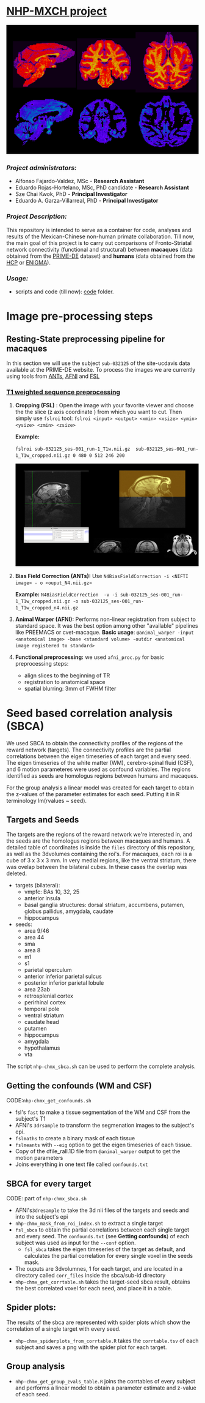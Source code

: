 # <ins> **NHP-MXCH  project** </ins>
![](https://github.com/edrojas3/nhp_data_processing/blob/main/media/monkey3.png)

### *Project administrators:*

- Alfonso Fajardo-Valdez, MSc - **Research Assistant**
- Eduardo Rojas-Hortelano, MSc, PhD candidate - **Research Assistant**
- Sze Chai Kwok, PhD - **Principal Investigator**
- Eduardo A. Garza-Villarreal, PhD - **Principal Investigator**

### *Project Description:*

This repository is intended to serve as a container for code, analyses and results of the Mexican-Chinese non-human primate collaboration. Till now, the main goal of this project is to carry out comparisons of Fronto-Striatal network connectivity (functional and structural) between **macaques** (data obtained from the [PRIME-DE](https://fcon_1000.projects.nitrc.org/indi/indiPRIME.html) dataset) and **humans**  (data obtained from the [HCP](http://www.humanconnectomeproject.org/) or [ENIGMA](http://enigma.ini.usc.edu/)).

### *Usage:* 

- scripts and code (till now): [code](https://github.com/edrojas3/nhp_data_processing/tree/main/code) folder. 


# Image pre-processing steps
##  **Resting-State preprocessing  pipeline for macaques**

In this section  we will use the subject `sub-032125` of the site-ucdavis data available at the PRIME-DE website. To process the  images we are currently using  tools from  [ANTs](https://stnava.github.io/ANTs/), [AFNI](https://afni.nimh.nih.gov/pub/dist/doc/htmldoc/index.html) and [FSL](https://fsl.fmrib.ox.ac.uk/fsl/fslwiki)

### <ins> T1 weighted sequence preprocessing </ins>

1. **Cropping (FSL)** : Open the image with your favorite viewer and  choose the  the  slice (z axis coordinate ) from which you want to cut. Then simply use `fslroi` tool: `fslroi <input> <output> <xmin> <xsize> <ymin> <ysize> <zmin> <zsize>`

   **Example:**

    ```fslroi sub-032125_ses-001_run-1_T1w.nii.gz  sub-032125_ses-001_run-1_T1w_cropped.nii.gz 0 480 0 512 246 200```

   ![](https://github.com/edrojas3/nhp_data_processing/blob/main/media/cropping.png)

2. **Bias Field Correction (ANTs):** Use `N4BiasFieldCorrection -i <NIFTI image> - o <ouput_N4.nii.gz> `

   **Example:** ```N4BiasFieldCorrection  -v -i sub-032125_ses-001_run-1_T1w_cropped.nii.gz -o sub-032125_ses-001_run-1_T1w_cropped_n4.nii.gz```

3. **Animal Warper (AFNI):** Performs non-linear registration from subject to standard space. It was the best option among other "available" pipelines like PREEMACS or cvet-macaque.
   **Basic usage**: `@animal_warper -input <anatomical image> -base <standard volume> -outdir <anatomical image registered to standard>`
 
4. **Functional preprocessing:** we used `afni_proc.py` for basic preprocessing steps:
    - align slices to the beginning of TR
    - registration to anatomical space
    - spatial blurring: 3mm of FWHM filter

# **Seed based correlation analysis (SBCA)**
We used SBCA to obtain the connectivity profiles of the regions of the reward network (targets). The connectivity profiles are the partial correlations between the eigen timeseries of each target and every seed. The eigen timeseries of the white matter (WM), cerebro-spinal fluid (CSF), and 6 motion parameteres were used as confound variables. The regions identified as seeds are homologus regions between humans and macaques.

For the group analysis a linear model was created for each target to obtain the z-values of the parameter estimates for each seed. Putting it in R terminology lm(rvalues ~ seed).

## Targets and Seeds
The targets are the regions of the reward network we're interested in, and the seeds are the homologus regions between macaques and humans. A detailed table of coordinates is inside the `files` directory of this repository, as well as the 3dvolumes containing the roi's. For macaques, each roi is a cube of 3 x 3 x 3 mm. In very medial regions, like the ventral striatum, there was ovelap between the bilateral cubes. In these cases the overlap was deleted.
  - targets (bilateral):
    - vmpfc: BAs 10, 32, 25
    - anterior insula
    - basal ganglia structures: dorsal striatum, accumbens, putamen, globus pallidus, amygdala, caudate
    - hippocampus
  - seeds:
    - area 9/46
    - area 44
    - sma
    - area 8
    - m1
    - s1
    - parietal operculum
    - anterior inferior parietal sulcus
    - posterior inferior parietal lobule   
    - area 23ab
    - retrosplenial cortex
    - perirhinal cortex
    - temporal pole
    - ventral striatum
    - caudate head
    - putamen
    - hippocampus
    - amygdala
    - hypothalamus
    - vta

The script `nhp-chmx_sbca.sh` can be used to perform the complete analysis.

## Getting the confounds (WM and CSF)
CODE:`nhp-chmx_get_confounds.sh`
- fsl's `fast` to make a tissue segmentation of the WM and CSF from the subject's T1
- AFNI's `3drsample` to transform the segmenation images to the subject's epi.
- `fslmaths` to create a binary mask of each tissue
- `fslmeants` with `--eig` option to get the eigen timeseries of each tissue.
- Copy of the dfile_rall.1D file from `@animal_warper` output to get the motion parameters
- Joins everything in one text file called `confounds.txt`

## SBCA for every target
CODE: part of `nhp-chmx_sbca.sh`
- AFNI's`3dresample` to take the 3d nii files of the targets and seeds and into the subject's epi
- `nhp-chmx_mask_from_roi_index.sh` to extract a single target 
- `fsl_sbca` to obtain the partial correlations between each single target and every seed. The `confounds.txt` (see **Getting confounds**) of each subject was used as input for the `--conf` option.
  - `fsl_sbca` takes the eigen timeseries of the target as default, and calculates the partial correlation for every single voxel in the seeds mask. 
- The ouputs are 3dvolumnes, 1 for each target, and are located in a directory called `corr_files` inside the sbca/sub-id directory
- `nhp-chmx_get_corrtable.sh` takes the target-seed sbca result, obtains the best correlated voxel for each seed, and place it in a table. 

## **Spider plots:** 
The results of the sbca are represented with spider plots which show the correlation of a single target with every seed. 
- `nhp-chmx_spiderplots_from_corrtable.R` takes the `corrtable.tsv` of each subject and saves a png with the spider plot for each target.

## Group analysis
- `nhp-chmx_get_group_zvals_table.R` joins the corrtables of every subject and performs a linear model to obtain a parameter estimate and z-value of each seed.

   

   

